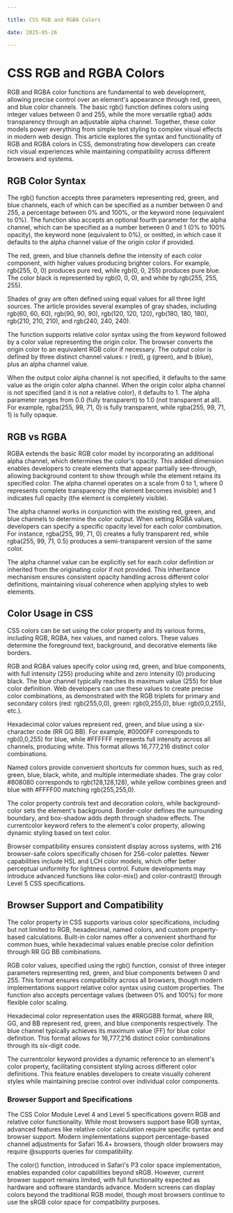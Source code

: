 ```yaml
---

title: CSS RGB and RGBA Colors

date: 2025-05-26

---
```



# CSS RGB and RGBA Colors

RGB and RGBA color functions are fundamental to web development, allowing precise control over an element's appearance through red, green, and blue color channels. The basic rgb() function defines colors using integer values between 0 and 255, while the more versatile rgba() adds transparency through an adjustable alpha channel. Together, these color models power everything from simple text styling to complex visual effects in modern web design. This article explores the syntax and functionality of RGB and RGBA colors in CSS, demonstrating how developers can create rich visual experiences while maintaining compatibility across different browsers and systems.


## RGB Color Syntax

The rgb() function accepts three parameters representing red, green, and blue channels, each of which can be specified as a number between 0 and 255, a percentage between 0% and 100%, or the keyword none (equivalent to 0%). The function also accepts an optional fourth parameter for the alpha channel, which can be specified as a number between 0 and 1 (0% to 100% opacity), the keyword none (equivalent to 0%), or omitted, in which case it defaults to the alpha channel value of the origin color if provided.

The red, green, and blue channels define the intensity of each color component, with higher values producing brighter colors. For example, rgb(255, 0, 0) produces pure red, while rgb(0, 0, 255) produces pure blue. The color black is represented by rgb(0, 0, 0), and white by rgb(255, 255, 255).

Shades of gray are often defined using equal values for all three light sources. The article provides several examples of gray shades, including rgb(60, 60, 60), rgb(90, 90, 90), rgb(120, 120, 120), rgb(180, 180, 180), rgb(210, 210, 210), and rgb(240, 240, 240).

The function supports relative color syntax using the from keyword followed by a color value representing the origin color. The browser converts the origin color to an equivalent RGB color if necessary. The output color is defined by three distinct channel values: r (red), g (green), and b (blue), plus an alpha channel value.

When the output color alpha channel is not specified, it defaults to the same value as the origin color alpha channel. When the origin color alpha channel is not specified (and it is not a relative color), it defaults to 1. The alpha parameter ranges from 0.0 (fully transparent) to 1.0 (not transparent at all). For example, rgba(255, 99, 71, 0) is fully transparent, while rgba(255, 99, 71, 1) is fully opaque.


## RGB vs RGBA

RGBA extends the basic RGB color model by incorporating an additional alpha channel, which determines the color's opacity. This added dimension enables developers to create elements that appear partially see-through, allowing background content to show through while the element retains its specified color. The alpha channel operates on a scale from 0 to 1, where 0 represents complete transparency (the element becomes invisible) and 1 indicates full opacity (the element is completely visible).

The alpha channel works in conjunction with the existing red, green, and blue channels to determine the color output. When setting RGBA values, developers can specify a specific opacity level for each color combination. For instance, rgba(255, 99, 71, 0) creates a fully transparent red, while rgba(255, 99, 71, 0.5) produces a semi-transparent version of the same color.

The alpha channel value can be explicitly set for each color definition or inherited from the originating color if not provided. This inheritance mechanism ensures consistent opacity handling across different color definitions, maintaining visual coherence when applying styles to web elements.


## Color Usage in CSS

CSS colors can be set using the color property and its various forms, including RGB, RGBA, hex values, and named colors. These values determine the foreground text, background, and decorative elements like borders.

RGB and RGBA values specify color using red, green, and blue components, with full intensity (255) producing white and zero intensity (0) producing black. The blue channel typically reaches its maximum value (255) for blue color definition. Web developers can use these values to create precise color combinations, as demonstrated with the RGB triplets for primary and secondary colors (red: rgb(255,0,0), green: rgb(0,255,0), blue: rgb(0,0,255), etc.).

Hexadecimal color values represent red, green, and blue using a six-character code (RR GG BB). For example, #0000FF corresponds to rgb(0,0,255) for blue, while #FFFFFF represents full intensity across all channels, producing white. This format allows 16,777,216 distinct color combinations.

Named colors provide convenient shortcuts for common hues, such as red, green, blue, black, white, and multiple intermediate shades. The gray color #808080 corresponds to rgb(128,128,128), while yellow combines green and blue with #FFFF00 matching rgb(255,255,0).

The color property controls text and decoration colors, while background-color sets the element's background. Border-color defines the surrounding boundary, and box-shadow adds depth through shadow effects. The currentcolor keyword refers to the element's color property, allowing dynamic styling based on text color.

Browser compatibility ensures consistent display across systems, with 216 browser-safe colors specifically chosen for 256-color palettes. Newer capabilities include HSL and LCH color models, which offer better perceptual uniformity for lightness control. Future developments may introduce advanced functions like color-mix() and color-contrast() through Level 5 CSS specifications.


## Browser Support and Compatibility

The color property in CSS supports various color specifications, including but not limited to RGB, hexadecimal, named colors, and custom property-based calculations. Built-in color names offer a convenient shorthand for common hues, while hexadecimal values enable precise color definition through RR GG BB combinations.

RGB color values, specified using the rgb() function, consist of three integer parameters representing red, green, and blue components between 0 and 255. This format ensures compatibility across all browsers, though modern implementations support relative color syntax using custom properties. The function also accepts percentage values (between 0% and 100%) for more flexible color scaling.

Hexadecimal color representation uses the #RRGGBB format, where RR, GG, and BB represent red, green, and blue components respectively. The blue channel typically achieves its maximum value (FF) for blue color definition. This format allows for 16,777,216 distinct color combinations through its six-digit code.

The currentcolor keyword provides a dynamic reference to an element's color property, facilitating consistent styling across different color definitions. This feature enables developers to create visually coherent styles while maintaining precise control over individual color components.


### Browser Support and Specifications

The CSS Color Module Level 4 and Level 5 specifications govern RGB and relative color functionality. While most browsers support base RGB syntax, advanced features like relative color calculation require specific syntax and browser support. Modern implementations support percentage-based channel adjustments for Safari 16.4+ browsers, though older browsers may require @supports queries for compatibility.

The color() function, introduced in Safari's P3 color space implementation, enables expanded color capabilities beyond sRGB. However, current browser support remains limited, with full functionality expected as hardware and software standards advance. Modern screens can display colors beyond the traditional RGB model, though most browsers continue to use the sRGB color space for compatibility purposes.

